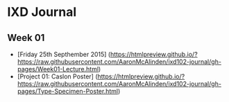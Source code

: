 IXD Journal
========================   

Week 01
-----------------
+ [Friday 25th Septhember 2015] (https://htmlpreview.github.io/?https://raw.githubusercontent.com/AaronMcAlinden/ixd102-journal/gh-pages/Week01-Lecture.html)
+ [Project 01: Caslon Poster] (https://htmlpreview.github.io/?https://raw.githubusercontent.com/AaronMcAlinden/ixd102-journal/gh-pages/Type-Specimen-Poster.html)